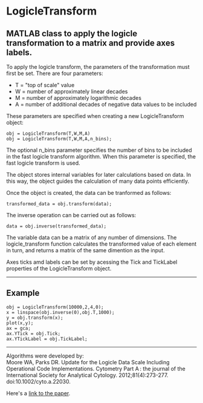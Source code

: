 # LogicleTransform

## MATLAB class to apply the logicle transformation to a matrix and provide axes labels.

To apply the logicle transform, the parameters of the transformation must first be set. There are four parameters:

* T = "top of scale" value
* W = number of approximately linear decades
* M = number of approximately logarithmic decades
* A = number of additional decades of negative data values to be included

These parameters are specified when creating a new LogicleTransform object:

`obj = LogicleTransform(T,W,M,A)`  
`obj = LogicleTransform(T,W,M,A,n_bins);`

The optional n_bins parameter specifies the number of bins to be included in the fast logicle transform algorithm. When this parameter is specified, the fast logicle transform is used.

The object stores internal variables for later calculations based on data. In this way, the object guides the calculation of many data points efficiently.

Once the object is created, the data can be tranformed as follows:

`transformed_data = obj.transform(data);`

The inverse operation can be carried out as follows:

`data = obj.inverse(transformed_data);`

The variable data can be a matrix of any number of dimensions. The logicle_transform function calculates the transformed value of each element in turn, and returns a matrix of the same dimention as the input.

Axes ticks amd labels can be set by acessing the Tick and TickLabel properties of the LogicleTransform object.

---
## Example

`obj = LogicleTransform(10000,2,4,0);`  
`x = linspace(obj.inverse(0),obj.T,1000);`  
`y = obj.transform(x);`  
`plot(x,y);`  
`ax = gca;`  
`ax.YTick = obj.Tick;`  
`ax.YTickLabel = obj.TickLabel;`

---
Algorithms were developed by:  
Moore WA, Parks DR. Update for the Logicle Data Scale Including Operational Code Implementations. Cytometry Part A : the journal of the International Society for Analytical Cytology. 2012;81(4):273-277. doi:10.1002/cyto.a.22030.

Here's a [link to the paper](http://www.ncbi.nlm.nih.gov/pmc/articles/PMC4761345/).
